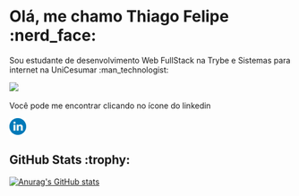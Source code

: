 
<h1>Olá, me chamo Thiago Felipe :nerd_face:</h1>

<p>Sou estudante de desenvolvimento Web FullStack na Trybe e Sistemas para internet na UniCesumar :man_technologist:</p>

<img src="https://media.giphy.com/media/iIqmM5tTjmpOB9mpbn/giphy.gif"/>

<p>Você pode me encontrar clicando no ícone do linkedin</p>
<a href="https://www.linkedin.com/in/tfeliperibeiro/"><img src="linkedin.svg" width="30px"/></a>


  <!--Status GitHub-->
<h2>GitHub Stats :trophy:</h2>

[![Anurag's GitHub stats](https://github-readme-stats.vercel.app/api?username=tfeliperibeiro&theme=midnight-purple)](https://github.com/tfeliperibeiro/github-readme-stats)
